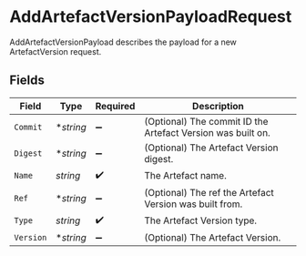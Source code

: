 # AddArtefactVersionPayloadRequest

AddArtefactVersionPayload describes the payload for a new ArtefactVersion request.


## Fields

| Field                                                       | Type                                                        | Required                                                    | Description                                                 |
| ----------------------------------------------------------- | ----------------------------------------------------------- | ----------------------------------------------------------- | ----------------------------------------------------------- |
| `Commit`                                                    | **string*                                                   | :heavy_minus_sign:                                          | (Optional) The commit ID the Artefact Version was built on. |
| `Digest`                                                    | **string*                                                   | :heavy_minus_sign:                                          | (Optional) The Artefact Version digest.                     |
| `Name`                                                      | *string*                                                    | :heavy_check_mark:                                          | The Artefact name.                                          |
| `Ref`                                                       | **string*                                                   | :heavy_minus_sign:                                          | (Optional) The ref the Artefact Version was built from.     |
| `Type`                                                      | *string*                                                    | :heavy_check_mark:                                          | The Artefact Version type.                                  |
| `Version`                                                   | **string*                                                   | :heavy_minus_sign:                                          | (Optional) The Artefact Version.                            |